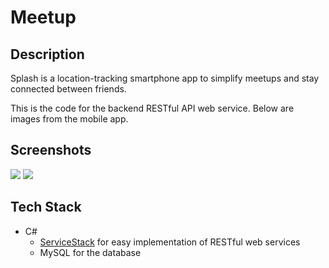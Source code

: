 Meetup
======

Description
-------
Splash is a location-tracking smartphone app to simplify meetups and stay connected between friends.

This is the code for the backend RESTful API web service. Below are images from the mobile app.

Screenshots
----------
![](http://jasonpang.org/images/splash_mobile.png)
![](http://jasonpang.org/images/splash_mobile_2.png)

Tech Stack
----------
* C#
  * [ServiceStack](https://servicestack.net/) for easy implementation of RESTful web services
  * MySQL for the database
